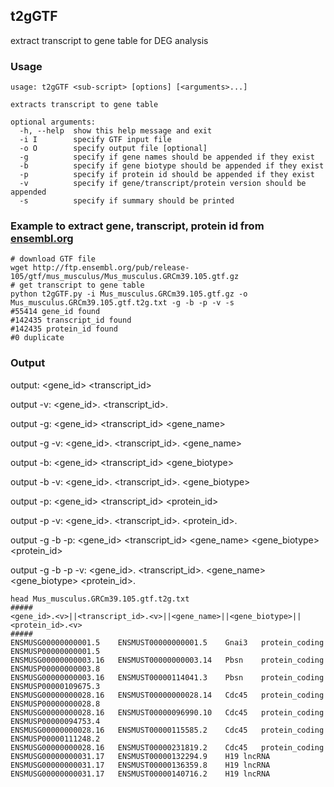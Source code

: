 ## t2gGTF
extract transcript to gene table for DEG analysis

### Usage

```
usage: t2gGTF <sub-script> [options] [<arguments>...]

extracts transcript to gene table

optional arguments:
  -h, --help  show this help message and exit
  -i I        specify GTF input file
  -o O        specify output file [optional]
  -g          specify if gene names should be appended if they exist
  -b          specify if gene biotype should be appended if they exist
  -p          specify if protein id should be appended if they exist
  -v          specify if gene/transcript/protein version should be appended
  -s          specify if summary should be printed
```

### Example to extract gene, transcript, protein id from [ensembl.org](https://www.ensembl.org/index.html)

```
# download GTF file
wget http://ftp.ensembl.org/pub/release-105/gtf/mus_musculus/Mus_musculus.GRCm39.105.gtf.gz
# get transcript to gene table
python t2gGTF.py -i Mus_musculus.GRCm39.105.gtf.gz -o Mus_musculus.GRCm39.105.gtf.t2g.txt -g -b -p -v -s
#55414 gene_id found
#142435 transcript_id found
#142435 protein_id found
#0 duplicate
```

### Output

output: <gene_id> <transcript_id>

output -v: <gene_id>.<v> <transcript_id>.<v>

output -g: <gene_id> <transcript_id> <gene_name>

output -g -v: <gene_id>.<v> <transcript_id>.<v> <gene_name>

output -b: <gene_id> <transcript_id> <gene_biotype>

output -b -v: <gene_id>.<v> <transcript_id>.<v> <gene_biotype>

output -p: <gene_id> <transcript_id> <protein_id>

output -p -v: <gene_id>.<v> <transcript_id>.<v> <protein_id>.<v>

output -g -b -p: <gene_id> <transcript_id> <gene_name> <gene_biotype> <protein_id>

output -g -b -p -v: <gene_id>.<v> <transcript_id>.<v> <gene_name> <gene_biotype> <protein_id>.<v>

```
head Mus_musculus.GRCm39.105.gtf.t2g.txt
#####
<gene_id>.<v>||<transcript_id>.<v>||<gene_name>||<gene_biotype>||<protein_id>.<v>
#####
ENSMUSG00000000001.5	ENSMUST00000000001.5	Gnai3	protein_coding	ENSMUSP00000000001.5
ENSMUSG00000000003.16	ENSMUST00000000003.14	Pbsn	protein_coding	ENSMUSP00000000003.8
ENSMUSG00000000003.16	ENSMUST00000114041.3	Pbsn	protein_coding	ENSMUSP00000109675.3
ENSMUSG00000000028.16	ENSMUST00000000028.14	Cdc45	protein_coding	ENSMUSP00000000028.8
ENSMUSG00000000028.16	ENSMUST00000096990.10	Cdc45	protein_coding	ENSMUSP00000094753.4
ENSMUSG00000000028.16	ENSMUST00000115585.2	Cdc45	protein_coding	ENSMUSP00000111248.2
ENSMUSG00000000028.16	ENSMUST00000231819.2	Cdc45	protein_coding	
ENSMUSG00000000031.17	ENSMUST00000132294.9	H19	lncRNA	
ENSMUSG00000000031.17	ENSMUST00000136359.8	H19	lncRNA	
ENSMUSG00000000031.17	ENSMUST00000140716.2	H19	lncRNA
```
